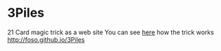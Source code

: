 # 3Piles
21 Card magic trick as a web site 
You can see [here](https://www.youtube.com/watch?v=KDpFThUXLcM) how the trick works
http://foso.github.io/3Piles
